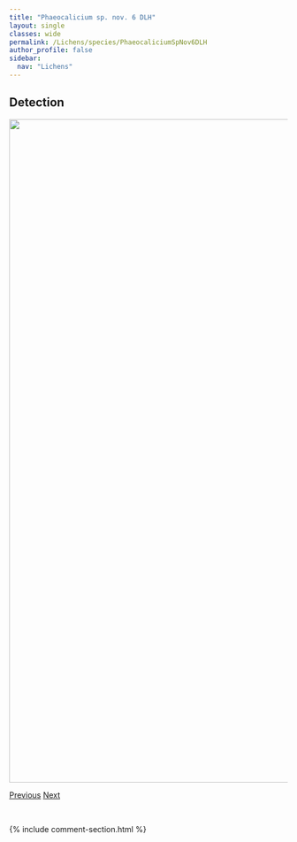 ```yaml
---
title: "Phaeocalicium sp. nov. 6 DLH"
layout: single
classes: wide
permalink: /Lichens/species/PhaeocaliciumSpNov6DLH
author_profile: false
sidebar:
  nav: "Lichens"
---
```


<h2>Detection</h2>

<a href="https://drive.google.com/uc?export=view&id=1Lrt_-TOOQop6sPW4zFHQUqMxhZwoRBq1">
<img src="https://drive.google.com/uc?export=view&id=1Lrt_-TOOQop6sPW4zFHQUqMxhZwoRBq1" height = "1200" width = "800">
</a>


<a href="/DevelopmentWebsite/Lichens/species/PhaeocaliciumSpNov5DLH" class="pagination--pager" title="Phaeocalicium sp. nov. 5 DLH">Previous</a> <a href="/DevelopmentWebsite/Lichens/species/PhaeocaliciumSpNov7Subtremulicola" class="pagination--pager" title="Phaeocalicium sp. nov. 7 subtremulicola">Next</a>

<p>&nbsp;</p>

{% include comment-section.html %}
